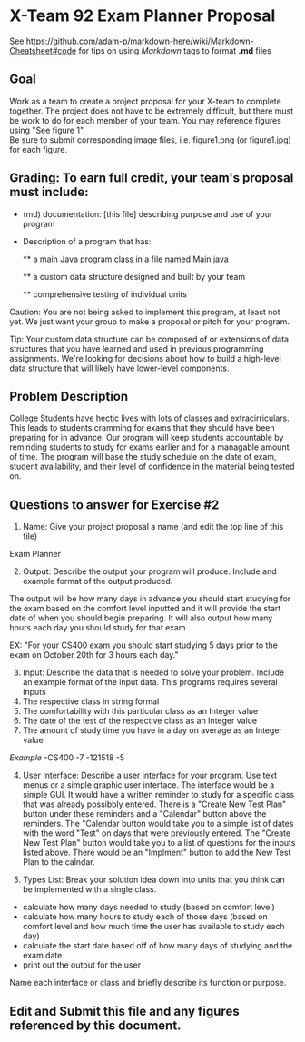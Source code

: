 # X-Team 92 Exam Planner Proposal

See https://github.com/adam-p/markdown-here/wiki/Markdown-Cheatsheet#code for tips on using *Markdown* tags to format __.md__ files

## Goal

Work as a team to create a project proposal for your X-team to complete together.
The project does not have to be extremely difficult,
but there must be work to do for each member of your team.
You may reference figures using "See figure 1".  
Be sure to submit corresponding image files, i.e. figure1.png (or figure1.jpg) for each figure.

## Grading: To earn full credit, your team's proposal must include:

* (md) documentation: [this file] describing purpose and use of your program

* Description of a program that has:

  ** a main Java program class in a file named Main.java
  
  ** a custom data structure designed and built by your team
  
  ** comprehensive testing of individual units
  
 Caution: You are not being asked to implement this program, at least not yet. 
 We just want your group to make a proposal or pitch for your program.
 
 Tip: Your custom data structure can be composed of or extensions of data structures that you have learned and used in previous programming assignments.  We're looking for decisions about how to build a high-level data structure that will likely have lower-level components.

## Problem Description

College Students have hectic lives with lots of classes and extracirriculars. This leads to students cramming for exams that 
they should have been preparing for in advance.  Our program will keep students accountable by reminding students to study for exams earlier and for a managable amount of time. The program will base the study schedule on the date of exam, student availability, and their level of confidence in the material being tested on. 

## Questions to answer for Exercise #2

1. Name: Give your project proposal a name (and edit the top line of this file)

Exam Planner

2. Output: Describe the output your program will produce.  Include and example format of the output produced.

The output will be how many days in advance you should start studying for the exam based on the comfort level inputted and it will provide the start date of when you should begin preparing. It will also output how many hours each day you should study for that exam.

EX: "For your CS400 exam you should start studying 5 days prior to the exam on October 20th for 3 hours each day."

3. Input: Describe the data that is needed to solve your problem. Include an example format of the input data.
This programs requires several inputs
 1. The respective class in string formal
 1. The comfortability with this particular class as an Integer value
 1. The date of the test of the respective class as an Integer value
 1. The amount of study time you have in a day on average as an Integer value
    
 *Example*
 -CS400
 -7
 -121518
 -5

4. User Interface: Describe a user interface for your program.  Use text menus or a simple graphic user interface. 
The interface would be a simple GUI. It would have a written reminder to study for a specific class that was already possibbly entered.
There is a "Create New Test Plan" button under these reminders and a "Calendar" button above the reminders. The "Calendar 
button would take you to a simple list of dates with the word "Test" on days that were previously entered. The "Create New Test Plan" button would take you to a list of questions for the inputs listed above. There would be an "Implment" button to add the New Test Plan to the calndar.

5. Types List: Break your solution idea down into units that you think can be implemented with a single class.

* calculate how many days needed to study (based on comfort level)
* calculate how many hours to study each of those days (based on comfort level and how much time the user has available to study each day)
* calculate the start date based off of how many days of studying and the exam date
* print out the output for the user

Name each interface or class and briefly describe its function or purpose.


## Edit and Submit this file and any figures referenced by this document.

